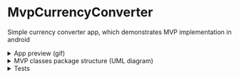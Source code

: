 # MvpCurrencyConverter
Simple currency converter app, which demonstrates MVP implementation in android

<details>
  <summary>App preview (gif)</summary>

![Screen-Recording-20200531-195807](https://user-images.githubusercontent.com/32682273/83385760-7810c700-a3f2-11ea-97cf-15d991549d37.gif)

</details>

<details>
  <summary>MVP classes package structure (UML diagram)</summary>
  
> - [Activity](https://github.com/s95ammar/MvpCurrencyConverter/tree/master/app/src/main/java/com/s95ammar/mvpcurrencyconverter/ui/activity)
> - [Base](https://github.com/s95ammar/MvpCurrencyConverter/tree/master/app/src/main/java/com/s95ammar/mvpcurrencyconverter/ui/base)

> - [Home](https://github.com/s95ammar/MvpCurrencyConverter/tree/master/app/src/main/java/com/s95ammar/mvpcurrencyconverter/ui/home)
> - [Currencies List](https://github.com/s95ammar/MvpCurrencyConverter/tree/master/app/src/main/java/com/s95ammar/mvpcurrencyconverter/ui/currencieslist)
> - [Settings](https://github.com/s95ammar/MvpCurrencyConverter/tree/master/app/src/main/java/com/s95ammar/mvpcurrencyconverter/ui/settings)

![Untitled Diagram](https://user-images.githubusercontent.com/32682273/83918719-fcac6e00-a781-11ea-8eae-c61cb74c4923.png)

</details>

<details>
  <summary>Tests</summary>

- [HomePresenterTest](https://github.com/s95ammar/MvpCurrencyConverter/blob/master/app/src/test/java/com/s95ammar/mvpcurrencyconverter/ui/home/HomePresenterTest.kt)
- [CurrenciesListPresenterTest](https://github.com/s95ammar/MvpCurrencyConverter/blob/master/app/src/test/java/com/s95ammar/mvpcurrencyconverter/ui/currencieslist/CurrenciesListPresenterTest.kt)
- [SettingsPresenterTest](https://github.com/s95ammar/MvpCurrencyConverter/blob/master/app/src/test/java/com/s95ammar/mvpcurrencyconverter/ui/settings/SettingsPresenterTest.kt)

![image](https://user-images.githubusercontent.com/32682273/83919227-d0452180-a782-11ea-9c39-7dcded57e70b.png)

</details>

